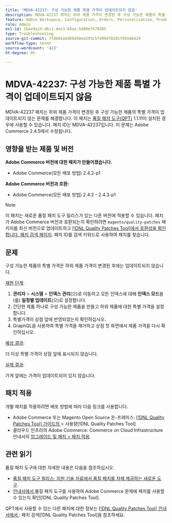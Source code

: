 ```yaml
---
title: 'MDVA-42237: 구성 가능한 제품 특별 가격이 업데이트되지 않음'
description: MDVA-42237 패치는 하위 제품 가격이 변경된 후 구성 가능한 제품의 특별 가격이 업데이트되지 않는 문제를 해결합니다. 이 패치는 [Quality Patches Tool (QPT)](https://experienceleague.adobe.com/en/docs/commerce-operations/tools/quality-patches-tool/quality-patches-tool-to-self-serve-quality-patches) 1.1.11이 설치된 경우 사용할 수 있습니다. 패치 ID는 MDVA-42237입니다. 이 문제는 Adobe Commerce 2.4.5에서 수정됩니다.
feature: Admin Workspace, Configuration, Orders, Personalization, Products
role: Admin
exl-id: 1bae9a14-d6c1-4ee3-85aa-5d80ef479385
type: Troubleshooting
source-git-commit: 7fdb02a6d89d50ea593c5fd99d78101f89198424
workflow-type: tm+mt
source-wordcount: '423'
ht-degree: 0%

---
```


# MDVA-42237: 구성 가능한 제품 특별 가격이 업데이트되지 않음

MDVA-42237 패치는 하위 제품 가격이 변경된 후 구성 가능한 제품의 특별 가격이 업데이트되지 않는 문제를 해결합니다. 이 패치는 [품질 패치 도구(QPT)](https://experienceleague.adobe.com/en/docs/commerce-operations/tools/quality-patches-tool/quality-patches-tool-to-self-serve-quality-patches) 1.1.11이 설치된 경우에 사용할 수 있습니다. 패치 ID는 MDVA-42237입니다. 이 문제는 Adobe Commerce 2.4.5에서 수정됩니다.

## 영향을 받는 제품 및 버전

**Adobe Commerce 버전에 대한 패치가 만들어졌습니다.**

* Adobe Commerce(모든 배포 방법) 2.4.2-p1

**Adobe Commerce 버전과 호환:**

* Adobe Commerce(모든 배포 방법) 2.4.2 - 2.4.3-p1

>[!NOTE]
>
>이 패치는 새로운 품질 패치 도구 릴리스가 있는 다른 버전에 적용할 수 있습니다. 패치가 Adobe Commerce 버전과 호환되는지 확인하려면 `magento/quality-patches` 패키지를 최신 버전으로 업데이트하고 [[!DNL Quality Patches Tool]에서 호환성을 확인합니다. 패치 검색 페이지](https://experienceleague.adobe.com/en/docs/commerce-operations/tools/quality-patches-tool/quality-patches-tool-to-self-serve-quality-patches). 패치 ID를 검색 키워드로 사용하여 패치를 찾습니다.

## 문제

구성 가능한 제품의 특별 가격은 하위 제품 가격이 변경된 후에는 업데이트되지 않습니다.

<u>재현 단계</u>:

1. **관리자** > **시스템** > **인덱스 관리**(으)로 이동하고 모든 인덱스에 대해 **인덱스 모드**&#x200B;을(를) **일정별 업데이트**(으)로 설정합니다.
1. 간단한 제품 하나로 구성 가능한 제품을 만들고 하위 제품에 대한 특별 가격을 설정합니다.
1. 특별가격이 상점 앞에 반영되었는지 확인하십시오.
1. GraphQL을 사용하여 특별 가격을 제거하고 상점 첫 화면에서 제품 가격을 다시 확인하십시오.

<u>예상 결과</u>:

더 이상 특별 가격이 상점 앞에 표시되지 않습니다.

<u>실제 결과</u>:

가게 앞에는 가격이 업데이트되어 있지 않습니다.

## 패치 적용

개별 패치를 적용하려면 배포 방법에 따라 다음 링크를 사용합니다.

* Adobe Commerce 또는 Magento Open Source 온-프레미스: [[!DNL Quality Patches Tool]  가이드의 ](/help/tools/quality-patches-tool/usage.md)> 사용량[!DNL Quality Patches Tool]
* 클라우드 인프라의 Adobe Commerce: Commerce on Cloud Infrastructure 안내서의 [업그레이드 및 패치 > 패치 적용](https://experienceleague.adobe.com/docs/commerce-cloud-service/user-guide/develop/upgrade/apply-patches.html).

## 관련 읽기

품질 패치 도구에 대한 자세한 내용은 다음을 참조하십시오.

* [품질 패치 도구 릴리스: 지원 기술 자료에서 품질 패치를 자체 제공하는 새로운 도구](https://experienceleague.adobe.com/en/docs/commerce-operations/tools/quality-patches-tool/quality-patches-tool-to-self-serve-quality-patches).
* [ 안내서에서 ](/help/tools/quality-patches-tool/patches-available-in-qpt/check-patch-for-magento-issue-with-magento-quality-patches.md)품질 패치 도구를 사용하여 Adobe Commerce 문제에 패치를 사용할 수 있는지 확인[!DNL Quality Patches Tool].

QPT에서 사용할 수 있는 다른 패치에 대한 정보는 [[!DNL Quality Patches Tool] 안내서에서 ](https://experienceleague.adobe.com/tools/commerce-quality-patches/index.html): 패치 검색[!DNL Quality Patches Tool]을 참조하세요.
